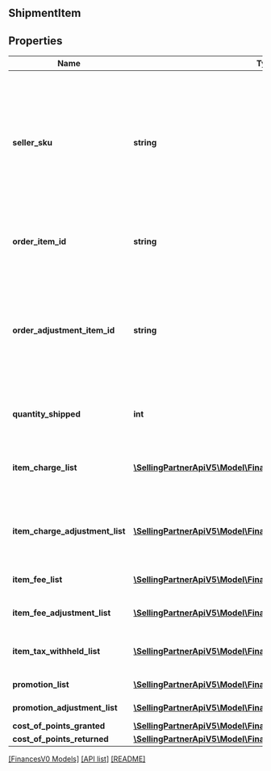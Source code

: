 ## ShipmentItem

## Properties

Name | Type | Description | Notes
------------ | ------------- | ------------- | -------------
**seller_sku** | **string** | The seller SKU of the item. The seller SKU is qualified by the seller's seller ID, which is included with every call to the Selling Partner API. | [optional]
**order_item_id** | **string** | An Amazon-defined order item identifier. | [optional]
**order_adjustment_item_id** | **string** | An Amazon-defined order adjustment identifier defined for refunds, guarantee claims, and chargeback events. | [optional]
**quantity_shipped** | **int** | The number of items shipped. | [optional]
**item_charge_list** | [**\SellingPartnerApiV5\Model\FinancesV0\ChargeComponent[]**](ChargeComponent.md) | A list of charge information on the seller's account. | [optional]
**item_charge_adjustment_list** | [**\SellingPartnerApiV5\Model\FinancesV0\ChargeComponent[]**](ChargeComponent.md) | A list of charge information on the seller's account. | [optional]
**item_fee_list** | [**\SellingPartnerApiV5\Model\FinancesV0\FeeComponent[]**](FeeComponent.md) | A list of fee component information. | [optional]
**item_fee_adjustment_list** | [**\SellingPartnerApiV5\Model\FinancesV0\FeeComponent[]**](FeeComponent.md) | A list of fee component information. | [optional]
**item_tax_withheld_list** | [**\SellingPartnerApiV5\Model\FinancesV0\TaxWithheldComponent[]**](TaxWithheldComponent.md) | A list of information about taxes withheld. | [optional]
**promotion_list** | [**\SellingPartnerApiV5\Model\FinancesV0\Promotion[]**](Promotion.md) | A list of promotions. | [optional]
**promotion_adjustment_list** | [**\SellingPartnerApiV5\Model\FinancesV0\Promotion[]**](Promotion.md) | A list of promotions. | [optional]
**cost_of_points_granted** | [**\SellingPartnerApiV5\Model\FinancesV0\Currency**](Currency.md) |  | [optional]
**cost_of_points_returned** | [**\SellingPartnerApiV5\Model\FinancesV0\Currency**](Currency.md) |  | [optional]

[[FinancesV0 Models]](../) [[API list]](../../Api) [[README]](../../../README.md)
